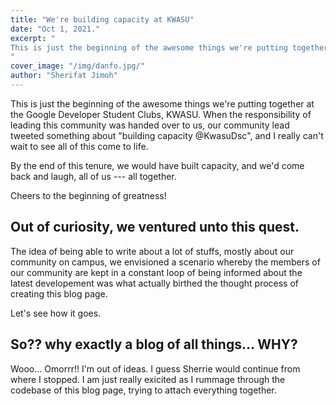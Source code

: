 ```yaml
---
title: "We're building capacity at KWASU"
date: "Oct 1, 2021."
excerpt: "
This is just the beginning of the awesome things we're putting together at the Google Developer Student Clubs, KWASU. When the responsibility of leading this community was handed over to us, our community lead tweeted something about \"building capacity @KwasuDsc\", and I really can't wait to see all of this come to life.
"
cover_image: "/img/danfo.jpg/"
author: "Sherifat Jimoh"
---
```


This is just the beginning of the awesome things we're putting together at the Google Developer Student Clubs, KWASU. When the responsibility of leading this community was handed over to us, our community lead tweeted something about "building capacity @KwasuDsc", and I really can't wait to see all of this come to life.

By the end of this tenure, we would have built capacity, and we'd come back and laugh, all of us --- all together.

Cheers to the beginning of greatness!

## Out of curiosity, we ventured unto this quest.

The idea of being able to write about a lot of stuffs, mostly about our community on campus, we envisioned a scenario whereby the members of our community are kept in a constant loop of being informed about the latest developement was what actually birthed the thought process of creating this blog page.

Let's see how it goes.

## So?? why exactly a blog of all things... WHY?

Wooo... Omorrr!! I'm out of ideas. I guess Sherrie would continue from where I stopped. I am just really exicited as I rummage through the codebase of this blog page, trying to attach everything together.
